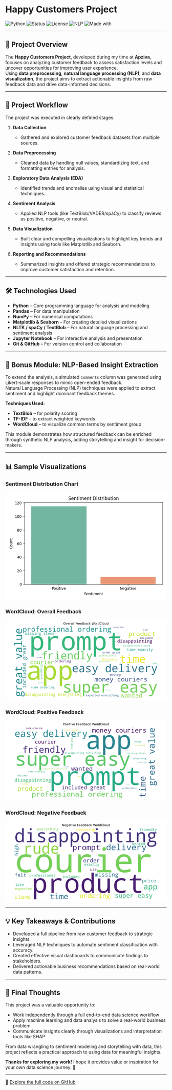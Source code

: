 # Happy Customers Project

![Python](https://img.shields.io/badge/Python-3.11-blue.svg)
![Status](https://img.shields.io/badge/Status-Completed-brightgreen)
![License](https://img.shields.io/badge/License-MIT-blue)
![NLP](https://img.shields.io/badge/Bonus-NLP_Analysis-ff69b4)
![Made with](https://img.shields.io/badge/Made%20With-%E2%9D%A4%EF%B8%8F%20by%20Alvin-lightgrey)

---

## 📝 Project Overview

The **Happy Customers Project**, developed during my time at **Apziva**, focuses on analyzing customer feedback to assess satisfaction levels and uncover opportunities for improving user experience.  
Using **data preprocessing**, **natural language processing (NLP)**, and **data visualization**, the project aims to extract actionable insights from raw feedback data and drive data-informed decisions.

---

## 🔄 Project Workflow

The project was executed in clearly defined stages:

1. **Data Collection**  
   - Gathered and explored customer feedback datasets from multiple sources.

2. **Data Preprocessing**  
   - Cleaned data by handling null values, standardizing text, and formatting entries for analysis.

3. **Exploratory Data Analysis (EDA)**  
   - Identified trends and anomalies using visual and statistical techniques.

4. **Sentiment Analysis**  
   - Applied NLP tools (like TextBlob/VADER/spaCy) to classify reviews as positive, negative, or neutral.

5. **Data Visualization**  
   - Built clear and compelling visualizations to highlight key trends and insights using tools like Matplotlib and Seaborn.

6. **Reporting and Recommendations**  
   - Summarized insights and offered strategic recommendations to improve customer satisfaction and retention.

---

## 🛠️ Technologies Used

- **Python** – Core programming language for analysis and modeling  
- **Pandas** – For data manipulation  
- **NumPy** – For numerical computations  
- **Matplotlib & Seaborn** – For creating detailed visualizations  
- **NLTK / spaCy / TextBlob** – For natural language processing and sentiment analysis  
- **Jupyter Notebook** – For interactive analysis and presentation  
- **Git & GitHub** – For version control and collaboration  

---

## 🎁 Bonus Module: NLP-Based Insight Extraction

To extend the analysis, a simulated `Comments` column was generated using Likert-scale responses to mimic open-ended feedback.  
Natural Language Processing (NLP) techniques were applied to extract sentiment and highlight dominant feedback themes.

**Techniques Used:**
- **TextBlob** – for polarity scoring  
- **TF-IDF** – to extract weighted keywords  
- **WordCloud** – to visualize common terms by sentiment group

This module demonstrates how structured feedback can be enriched through synthetic NLP analysis, adding storytelling and insight for decision-makers.

---

## 📊 Sample Visualizations

### Sentiment Distribution Chart
![Sentiment Chart](sentiment_distribution.png)

### WordCloud: Overall Feedback
![WordCloud: Overall](overall_feedback_wordcloud.png)

### WordCloud: Positive Feedback
![WordCloud: Positive](positive_feedback_wordcloud.png)

### WordCloud: Negative Feedback
![WordCloud: Negative](negative_feedback_wordcloud.png)


---

## 💡 Key Takeaways & Contributions

- Developed a full pipeline from raw customer feedback to strategic insights.
- Leveraged NLP techniques to automate sentiment classification with accuracy.
- Created effective visual dashboards to communicate findings to stakeholders.
- Delivered actionable business recommendations based on real-world data patterns.

---

## 🙌 Final Thoughts

This project was a valuable opportunity to:
- Work independently through a full end-to-end data science workflow  
- Apply machine learning and data analysis to solve a real-world business problem  
- Communicate insights clearly through visualizations and interpretation tools like SHAP  

From data wrangling to sentiment modeling and storytelling with data, this project reflects a practical approach to using data for meaningful insights.

**Thanks for exploring my work!** I hope it provides value or inspiration for your own data science journey. 🚀



---

📁 [Explore the full code on GitHub](https://github.com/AlvinSMoyo/AlvinM_KpEVXA8fWeQhuv6f)


